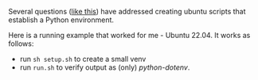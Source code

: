 Several questions ([like this](https://stackoverflow.com/questions/14604699/how-to-activate-virtualenv-in-linux)) have addressed creating ubuntu scripts that establish a Python environment.

Here is a running example that worked for me - Ubuntu 22.04.  It works as follows:

* run `sh setup.sh` to create a small venv
* run `run.sh` to verify output as (only) _python-dotenv_.

